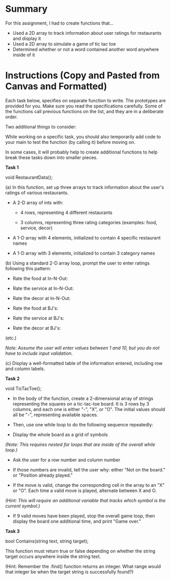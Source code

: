 # Summary

For this assignment, I had to create functions that...
- Used a 2D array to track information about user ratings for restaurants and display it
- Used a 2D array to simulate a game of tic tac toe
- Determined whether or not a word contained another word anywhere inside of it

# Instructions (Copy and Pasted from Canvas and Formatted)

Each task below, specifies on separate function to write. The prototypes are provided for you. Make sure you read the specifications carefully. Some of the functions call previous functions on the list, and they are in a deliberate order.

Two additional things to consider:

While working on a specific task, you should also temporarily add code to your main to test the function (by calling it) before moving on.

In some cases, it will probably help to create additional functions to help break these tasks down into smaller pieces.

**Task 1**

void RestaurantData();

(a) In this function, set up three arrays to track information about the user's ratings of various restaurants.

- A 2-D array of ints with:

   - 4 rows, representing 4 different restaurants

   - 3 columns, representing three rating categories (examples: food, service, decor)

- A 1-D array with 4 elements, initialized to contain 4 specific restaurant names

- A 1-D array with 3 elements, initialized to contain 3 category names

(b) Using a standard 2-D array loop, prompt the user to enter ratings following this pattern:

- Rate the food at In-N-Out: 

- Rate the service at In-N-Out:

- Rate the decor at In-N-Out:

- Rate the food at BJ's:

- Rate the service at BJ's:

- Rate the decor at BJ's:

(etc.)

*Note: Assume the user will enter values between 1 and 10, but you do not have to include input validation.*

(c) Display a well-formatted table of the information entered, including row and column labels.

**Task 2**

void TicTacToe();

- In the body of the function, create a 2-dimensional array of strings representing the squares on a tic-tac-toe board. It is 3 rows by 3 columns, and each one is either "-", "X", or "O". The initial values should all be "-", representing available spaces.

- Then, use one while loop to do the following sequence repeatedly:

- Display the whole board as a grid of symbols

*(Note: This requires nested for loops that are inside of the overall while loop.)*

- Ask the user for a row number and column number

- If those numbers are invalid, tell the user why: either "Not on the board." or "Position already played."

- If the move is valid, change the corresponding cell in the array to an "X" or "O". Each time a valid move is played, alternate between X and O.

*(Hint: This will require an additional variable that tracks which symbol is the current symbol.)*

- If 9 valid moves have been played, stop the overall game loop, then display the board one additional time, and print "Game over."

**Task 3**

bool Contains(string text, string target);

This function must return true or false depending on whether the string target occurs anywhere inside the string text.

(Hint: Remember the .find() function returns an integer. What range would that integer be when the target string is successfully found?)
